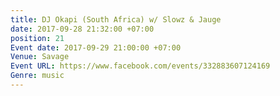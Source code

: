 ```yaml
---
title: DJ Okapi (South Africa) w/ Slowz & Jauge
date: 2017-09-28 21:32:00 +07:00
position: 21
Event date: 2017-09-29 21:00:00 +07:00
Venue: Savage
Event URL: https://www.facebook.com/events/332883607124169
Genre: music
---
```


